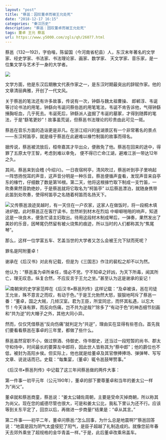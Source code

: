 ```yaml
---
layout: "post"
title: "蔡邕：因叹董卓而被王允处死"
date: "2018-12-17 16:15"
categories: "秦汉历史"
description: "蔡邕：因叹董卓而被王允处死"
tags: 董卓 王允 蔡邕
url: https://www.y5000.com/zgls/qh/26077.html
---
```






蔡邕（132—192)，字伯喈，陈留国（今河南省杞县）人，东汉末年著名的文学家、经史学家、书法家、书法理论家、画家、数学家、
天文学家、音乐家，是一位集文学与艺术于一身的大学者。

![](https://img.y5000.com/uploads/allimg/171023/13-1G0231FR35X.jpg)

文学方面，他是东汉后期散文代表作家之一，是东汉时期最突出的辞赋作家。他的文章清丽典雅，开创了一代文风。

关于蔡邕的笔法还有许多故事，传说有一次，钟繇与魏太祖曹操、
郎郸淳、韦诞等讨论书法的用笔，钟繇向韦诞问蔡伯邕的用笔笔法，韦诞不肯告诉他，气得钟繇捶胸呕血，几乎死去。韦诞死后，钟繇派人盗掘了韦诞的墓冢，才得到随葬的笔法，于是“繇笔更妙”！故事虽荒诞，但蔡邕书法理论的珍贵由此可见一斑。

蔡邕在音乐方面的造诣更是非凡。在浙江绍兴的鉴湖景区有一个非常著名的景点——东汉柯笛亭，就是缘于蔡邕在此避难以椽竹制笛的故事而得名。

据传说，蔡邕被流放后，桓帝嘉其才华出众，便赦免了他。蔡邕在回来的途中，得罪了五原太守王智，考虑到难以幸免， 便不得已亡命江湖，避难江浙一带达12年之久。

其间，蔡邕来到会稽
(今绍兴)。一日夜宿柯亭，清风吹过，蔡邕听到亭子里响起一阵悠扬悦耳的声音，这声音分明是一种乐音。蔡邕便循声査看，发现声音来自亭东的椽竹，仔细数了数是第16根。第二天，他将这根掾竹取下制成一支竹笛，一吹奏果然音韵绝妙，于是蔡邕就将它取名为“柯笛亭”
以后蔡邕漂泊，就随身携带此笛到处吹奏，使得柯笛亭之名随着柯笛而名扬天下。

![](https://img.y5000.comfile:///C:%5CUsers%5CADMINI~1%5CAppData%5CLocal%5CTemp%5Cksohtml%5CwpsA092.tmp.png)又传蔡邕浪迹吴越时，有一天住在一户农家，这家人在做饭时，将一段桐木填进炉膛。此时蔡邕正在客厅读书，忽然听到材木在烈焰
中噼噼啪啪的响声，知道这是一块良木，便急忙请主妇取出。待用这段材木制成琴后，一弹奏，果然发出了美妙的乐音，因琴尾仍然留有被火烧焦的痕迹，所以当时的人们都称其为“焦尾琴”。

那么，这样一位学富五车、艺盖当世的大学者又怎么会被王允下狱而死呢？

罪名是阿附董卓！

谢承在《后汉书》对此有记载，但是为《三国志》作注的裴松之却不以为然。

他认为：“蔡邕虽为卓所亲任，情必不党。宁不知卓之奸凶，为天下所毒，闻其所亡，理无叹息。纵复合然，不应反言于王允之坐。”甚至认为这是谢承的妄记！

![](https://img.y5000.comfile:///C:%5CUsers%5CADMINI~1%5CAppData%5CLocal%5CTemp%5Cksohtml%5CwpsA093.tmp.png)南朝宋的史学家范晔在《后汉书•蔡邕列传》这样记载：“及卓被诛，邕在司徒王允坐，殊不意言之而叹，有动于色。”于是王允勃然大怒，狠狠地呵斥了蔡邕一番：“董卓，国之大贼，几倾汉室。君为王臣，所宜同忿，而怀其私遇，以忘大节！今天诛有罪，而反向伤痛，岂不共为逆哉?”除多了“有动于色”的神态细节刻画和“共为逆”的大帽子之外，其他大同小异。

然而，仅仅凭借蔡邕“反向伤痛”就判定为“共逆”，理由实在显得有些苍白。首先我们要看看蔡邕在事卓的三年里，都做了些什么。

蔡邕虽然官职不小，做过祭酒、侍御史、侍书御史，还当过一段短暂的尚书、郡太守和侍中，时间最长的要算左中郎将，因此世人皆称其为“蔡中郎”；他的爵位也不低，被封为高阳乡侯。但实际上，他也就是给董卓及其官僚捧捧场、弹弹琴、写写文章、说说话而已。史载：“每集宴，（董卓）辄令邕鼓琴赞事。”

《后汉书•蔡邕列传》中记载了这三年间蔡邕做的两件大事：

第一件事一初平元年（公元190年），董卓的部下要尊董卓和当年的姜太公一样为“尚父”。

董卓就和蔡邕商童，蔡邕说：“姜太公辅佐周朝，主要是受命灭掉商朝，所以称其为尚父。现在您的威德尽管也很大，可是和姜太公比，我私下里认为还不行。应该等到关东平定了，回京以后，再做进一步商量!”结果是：“卓从其言。”

第二件事——初平二年，董卓问蔡邕:“怎么回事，为什么总是地震啊?”蔡邕回答说：“地震是因为阴气太盛侵犯了阳气，是臣子超越了礼制造成的。就像您前年春天去郊外乘坐了超规格的金华青盖一样。”于是，此后董卓改乘帛盖车。
